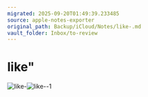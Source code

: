 ```yaml
---
migrated: 2025-09-20T01:49:39.233485
source: apple-notes-exporter
original_path: Backup/iCloud/Notes/like-.md
vault_folder: Inbox/to-review
---
```

# like"

![like-](images/like-.png)![like--1](images/like--1.png)
